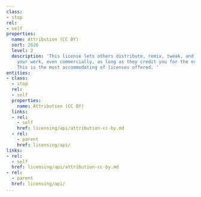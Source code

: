 ```yaml
---
class:
- stop
rel:
- self
properties:
  name: Attribution (CC BY)
  sort: 2626
  level: 2
  description: 'This license lets others distribute, remix, tweak, and build upon
    your work, even commercially, as long as they credit you for the original creation.
    This is the most accommodating of licenses offered. '
entities:
- class:
  - stop
  rel:
  - self
  properties:
    name: Attribution (CC BY)
  links:
  - rel:
    - self
    href: licensing/api/attribution-cc-by.md
  - rel:
    - parent
    href: licensing/api/
links:
- rel:
  - self
  href: licensing/api/attribution-cc-by.md
- rel:
  - parent
  href: licensing/api/
...
```

